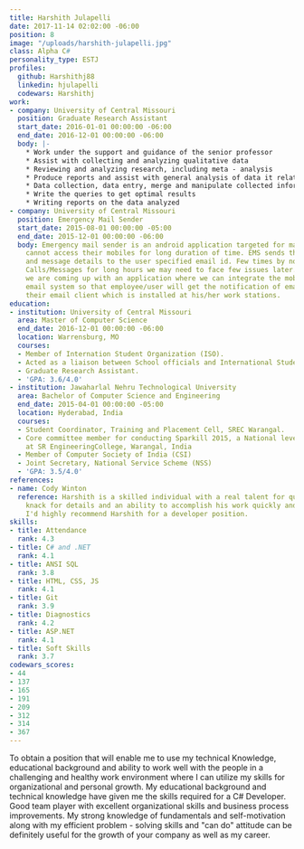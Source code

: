 ```yaml
---
title: Harshith Julapelli
date: 2017-11-14 02:02:00 -06:00
position: 8
image: "/uploads/harshith-julapelli.jpg"
class: Alpha C#
personality_type: ESTJ
profiles:
  github: Harshithj88
  linkedin: hjulapelli
  codewars: Harshithj
work:
- company: University of Central Missouri
  position: Graduate Research Assistant
  start_date: 2016-01-01 00:00:00 -06:00
  end_date: 2016-12-01 00:00:00 -06:00
  body: |-
    * Work under the support and guidance of the senior professor
    * Assist with collecting and analyzing qualitative data
    * Reviewing and analyzing research, including meta - analysis
    * Produce reports and assist with general analysis of data it relates
    * Data collection, data entry, merge and manipulate collected information, database management, create and run queries from various databases
    * Write the queries to get optimal results
    * Writing reports on the data analyzed
- company: University of Central Missouri
  position: Emergency Mail Sender
  start_date: 2015-08-01 00:00:00 -05:00
  end_date: 2015-12-01 00:00:00 -06:00
  body: Emergency mail sender is an android application targeted for many users who
    cannot access their mobiles for long duration of time. EMS sends the missed calls
    and message details to the user specified email id. Few times by not attempting
    Calls/Messages for long hours we may need to face few issues later. To avoid this,
    we are coming up with an application where we can integrate the mobile with SMTP
    email system so that employee/user will get the notification of email or SMS to
    their email client which is installed at his/her work stations.
education:
- institution: University of Central Missouri
  area: Master of Computer Science
  end_date: 2016-12-01 00:00:00 -06:00
  location: Warrensburg, MO
  courses:
  - Member of Internation Student Organization (ISO).
  - Acted as a liaison between School officials and International Students.
  - Graduate Research Assistant.
  - 'GPA: 3.6/4.0'
- institution: Jawaharlal Nehru Technological University
  area: Bachelor of Computer Science and Engineering
  end_date: 2015-04-01 00:00:00 -05:00
  location: Hyderabad, India
  courses:
  - Student Coordinator, Training and Placement Cell, SREC Warangal.
  - Core committee member for conducting Sparkill 2015, a National level Youth Festival
    at SR EngineeringCollege, Warangal, India
  - Member of Computer Society of India (CSI)
  - Joint Secretary, National Service Scheme (NSS)
  - 'GPA: 3.5/4.0'
references:
- name: Cody Winton
  reference: Harshith is a skilled individual with a real talent for quality. He has a
    knack for details and an ability to accomplish his work quickly and effectively.
    I'd highly recommend Harshith for a developer position.
skills:
- title: Attendance
  rank: 4.3
- title: C# and .NET
  rank: 4.1
- title: ANSI SQL
  rank: 3.8
- title: HTML, CSS, JS
  rank: 4.1
- title: Git
  rank: 3.9
- title: Diagnostics
  rank: 4.2
- title: ASP.NET
  rank: 4.1
- title: Soft Skills
  rank: 3.7
codewars_scores:
- 44
- 137
- 165
- 191
- 209
- 312
- 314
- 367
---
```


To obtain a position that will enable me to use my technical Knowledge, educational background and ability to work well with the people in a challenging and healthy work environment where I can utilize my skills for organizational and personal growth. My educational background and technical knowledge have given me the skills required for a C# Developer. Good team player with excellent organizational skills and business process improvements. My strong knowledge of fundamentals and self-motivation along with my efficient problem - solving skills and "can do" attitude can be definitely useful for the growth of your company as well as my career.